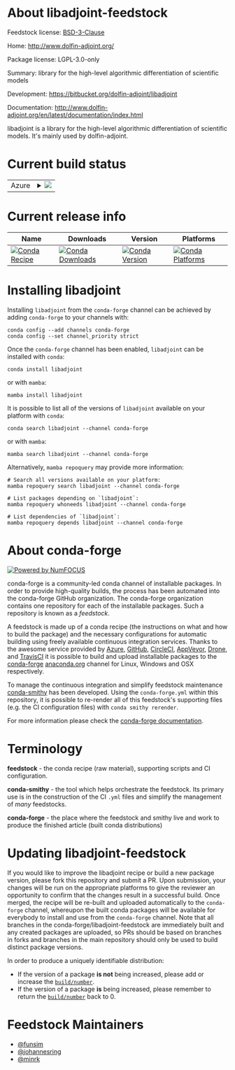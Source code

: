 About libadjoint-feedstock
==========================

Feedstock license: [BSD-3-Clause](https://github.com/conda-forge/libadjoint-feedstock/blob/main/LICENSE.txt)

Home: http://www.dolfin-adjoint.org/

Package license: LGPL-3.0-only

Summary: library for the high-level algorithmic differentiation of scientific models

Development: https://bitbucket.org/dolfin-adjoint/libadjoint

Documentation: http://www.dolfin-adjoint.org/en/latest/documentation/index.html

libadjoint is a library for the high-level algorithmic differentiation of
scientific models. It's mainly used by dolfin-adjoint.


Current build status
====================


<table>
    
  <tr>
    <td>Azure</td>
    <td>
      <details>
        <summary>
          <a href="https://dev.azure.com/conda-forge/feedstock-builds/_build/latest?definitionId=4592&branchName=main">
            <img src="https://dev.azure.com/conda-forge/feedstock-builds/_apis/build/status/libadjoint-feedstock?branchName=main">
          </a>
        </summary>
        <table>
          <thead><tr><th>Variant</th><th>Status</th></tr></thead>
          <tbody><tr>
              <td>linux_64_python3.10.____cpython</td>
              <td>
                <a href="https://dev.azure.com/conda-forge/feedstock-builds/_build/latest?definitionId=4592&branchName=main">
                  <img src="https://dev.azure.com/conda-forge/feedstock-builds/_apis/build/status/libadjoint-feedstock?branchName=main&jobName=linux&configuration=linux%20linux_64_python3.10.____cpython" alt="variant">
                </a>
              </td>
            </tr><tr>
              <td>linux_64_python3.11.____cpython</td>
              <td>
                <a href="https://dev.azure.com/conda-forge/feedstock-builds/_build/latest?definitionId=4592&branchName=main">
                  <img src="https://dev.azure.com/conda-forge/feedstock-builds/_apis/build/status/libadjoint-feedstock?branchName=main&jobName=linux&configuration=linux%20linux_64_python3.11.____cpython" alt="variant">
                </a>
              </td>
            </tr><tr>
              <td>linux_64_python3.12.____cpython</td>
              <td>
                <a href="https://dev.azure.com/conda-forge/feedstock-builds/_build/latest?definitionId=4592&branchName=main">
                  <img src="https://dev.azure.com/conda-forge/feedstock-builds/_apis/build/status/libadjoint-feedstock?branchName=main&jobName=linux&configuration=linux%20linux_64_python3.12.____cpython" alt="variant">
                </a>
              </td>
            </tr><tr>
              <td>linux_64_python3.9.____cpython</td>
              <td>
                <a href="https://dev.azure.com/conda-forge/feedstock-builds/_build/latest?definitionId=4592&branchName=main">
                  <img src="https://dev.azure.com/conda-forge/feedstock-builds/_apis/build/status/libadjoint-feedstock?branchName=main&jobName=linux&configuration=linux%20linux_64_python3.9.____cpython" alt="variant">
                </a>
              </td>
            </tr><tr>
              <td>osx_64_python3.10.____cpython</td>
              <td>
                <a href="https://dev.azure.com/conda-forge/feedstock-builds/_build/latest?definitionId=4592&branchName=main">
                  <img src="https://dev.azure.com/conda-forge/feedstock-builds/_apis/build/status/libadjoint-feedstock?branchName=main&jobName=osx&configuration=osx%20osx_64_python3.10.____cpython" alt="variant">
                </a>
              </td>
            </tr><tr>
              <td>osx_64_python3.11.____cpython</td>
              <td>
                <a href="https://dev.azure.com/conda-forge/feedstock-builds/_build/latest?definitionId=4592&branchName=main">
                  <img src="https://dev.azure.com/conda-forge/feedstock-builds/_apis/build/status/libadjoint-feedstock?branchName=main&jobName=osx&configuration=osx%20osx_64_python3.11.____cpython" alt="variant">
                </a>
              </td>
            </tr><tr>
              <td>osx_64_python3.12.____cpython</td>
              <td>
                <a href="https://dev.azure.com/conda-forge/feedstock-builds/_build/latest?definitionId=4592&branchName=main">
                  <img src="https://dev.azure.com/conda-forge/feedstock-builds/_apis/build/status/libadjoint-feedstock?branchName=main&jobName=osx&configuration=osx%20osx_64_python3.12.____cpython" alt="variant">
                </a>
              </td>
            </tr><tr>
              <td>osx_64_python3.9.____cpython</td>
              <td>
                <a href="https://dev.azure.com/conda-forge/feedstock-builds/_build/latest?definitionId=4592&branchName=main">
                  <img src="https://dev.azure.com/conda-forge/feedstock-builds/_apis/build/status/libadjoint-feedstock?branchName=main&jobName=osx&configuration=osx%20osx_64_python3.9.____cpython" alt="variant">
                </a>
              </td>
            </tr>
          </tbody>
        </table>
      </details>
    </td>
  </tr>
</table>

Current release info
====================

| Name | Downloads | Version | Platforms |
| --- | --- | --- | --- |
| [![Conda Recipe](https://img.shields.io/badge/recipe-libadjoint-green.svg)](https://anaconda.org/conda-forge/libadjoint) | [![Conda Downloads](https://img.shields.io/conda/dn/conda-forge/libadjoint.svg)](https://anaconda.org/conda-forge/libadjoint) | [![Conda Version](https://img.shields.io/conda/vn/conda-forge/libadjoint.svg)](https://anaconda.org/conda-forge/libadjoint) | [![Conda Platforms](https://img.shields.io/conda/pn/conda-forge/libadjoint.svg)](https://anaconda.org/conda-forge/libadjoint) |

Installing libadjoint
=====================

Installing `libadjoint` from the `conda-forge` channel can be achieved by adding `conda-forge` to your channels with:

```
conda config --add channels conda-forge
conda config --set channel_priority strict
```

Once the `conda-forge` channel has been enabled, `libadjoint` can be installed with `conda`:

```
conda install libadjoint
```

or with `mamba`:

```
mamba install libadjoint
```

It is possible to list all of the versions of `libadjoint` available on your platform with `conda`:

```
conda search libadjoint --channel conda-forge
```

or with `mamba`:

```
mamba search libadjoint --channel conda-forge
```

Alternatively, `mamba repoquery` may provide more information:

```
# Search all versions available on your platform:
mamba repoquery search libadjoint --channel conda-forge

# List packages depending on `libadjoint`:
mamba repoquery whoneeds libadjoint --channel conda-forge

# List dependencies of `libadjoint`:
mamba repoquery depends libadjoint --channel conda-forge
```


About conda-forge
=================

[![Powered by
NumFOCUS](https://img.shields.io/badge/powered%20by-NumFOCUS-orange.svg?style=flat&colorA=E1523D&colorB=007D8A)](https://numfocus.org)

conda-forge is a community-led conda channel of installable packages.
In order to provide high-quality builds, the process has been automated into the
conda-forge GitHub organization. The conda-forge organization contains one repository
for each of the installable packages. Such a repository is known as a *feedstock*.

A feedstock is made up of a conda recipe (the instructions on what and how to build
the package) and the necessary configurations for automatic building using freely
available continuous integration services. Thanks to the awesome service provided by
[Azure](https://azure.microsoft.com/en-us/services/devops/), [GitHub](https://github.com/),
[CircleCI](https://circleci.com/), [AppVeyor](https://www.appveyor.com/),
[Drone](https://cloud.drone.io/welcome), and [TravisCI](https://travis-ci.com/)
it is possible to build and upload installable packages to the
[conda-forge](https://anaconda.org/conda-forge) [anaconda.org](https://anaconda.org/)
channel for Linux, Windows and OSX respectively.

To manage the continuous integration and simplify feedstock maintenance
[conda-smithy](https://github.com/conda-forge/conda-smithy) has been developed.
Using the ``conda-forge.yml`` within this repository, it is possible to re-render all of
this feedstock's supporting files (e.g. the CI configuration files) with ``conda smithy rerender``.

For more information please check the [conda-forge documentation](https://conda-forge.org/docs/).

Terminology
===========

**feedstock** - the conda recipe (raw material), supporting scripts and CI configuration.

**conda-smithy** - the tool which helps orchestrate the feedstock.
                   Its primary use is in the construction of the CI ``.yml`` files
                   and simplify the management of *many* feedstocks.

**conda-forge** - the place where the feedstock and smithy live and work to
                  produce the finished article (built conda distributions)


Updating libadjoint-feedstock
=============================

If you would like to improve the libadjoint recipe or build a new
package version, please fork this repository and submit a PR. Upon submission,
your changes will be run on the appropriate platforms to give the reviewer an
opportunity to confirm that the changes result in a successful build. Once
merged, the recipe will be re-built and uploaded automatically to the
`conda-forge` channel, whereupon the built conda packages will be available for
everybody to install and use from the `conda-forge` channel.
Note that all branches in the conda-forge/libadjoint-feedstock are
immediately built and any created packages are uploaded, so PRs should be based
on branches in forks and branches in the main repository should only be used to
build distinct package versions.

In order to produce a uniquely identifiable distribution:
 * If the version of a package **is not** being increased, please add or increase
   the [``build/number``](https://docs.conda.io/projects/conda-build/en/latest/resources/define-metadata.html#build-number-and-string).
 * If the version of a package **is** being increased, please remember to return
   the [``build/number``](https://docs.conda.io/projects/conda-build/en/latest/resources/define-metadata.html#build-number-and-string)
   back to 0.

Feedstock Maintainers
=====================

* [@funsim](https://github.com/funsim/)
* [@johannesring](https://github.com/johannesring/)
* [@minrk](https://github.com/minrk/)


